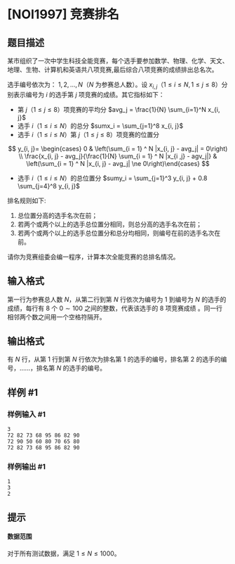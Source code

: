 # [NOI1997] 竞赛排名

## 题目描述

某市组织了一次中学生科技全能竞赛，每个选手要参加数学、物理、化学、天文、地理、生物、计算机和英语共八项竞赛,最后综合八项竞赛的成绩排出总名次。

选手编号依次为： $1,2,\dots,N$（$N$ 为参赛总人数）。设 $x_{i, j}$（$1 \le i \le N, 1 \le j \le 8$）分别表示编号为 $i$ 的选手第 $j$ 项竞赛的成绩。其它指标如下：

- 第 $j$（$1 \le j \le 8$）项竞赛的平均分 $avg_j = \frac{1}{N} \sum_{i=1}^N x_{i, j}$
- 选手 $i$（$1 \le i \le N$）的总分 $sumx_i = \sum_{j=1}^8 x_{i, j}$
- 选手 $i$（$1 \le i \le N$）第 $j$（$1 \le j \le 8$）项竞赛的位置分

$$
y_{i, j}= \begin{cases} 0 & \left(\sum_{i = 1} ^ N |x_{i, j} - avg_j| = 0\right) \\ \frac{x_{i, j} - avg_j}{\frac{1}{N} \sum_{i = 1} ^ N |x_{i ,j} - agv_j|} & \left(\sum_{i = 1} ^ N |x_{i, j} - avg_j| \ne 0\right)\end{cases}
$$

- 选手 $i$（$1 \le i \le N$）的总位置分 $sumy_i = \sum_{j=1}^3 y_{i, j} + 0.8 \sum_{j=4}^8 y_{i, j}$

排名规则如下:
1. 总位置分高的选手名次在前；
2. 若两个或两个以上的选手总位置分相同，则总分高的选手名次在前；
3. 若两个或两个以上的选手总位置分和总分均相同，则编号在前的选手名次在前。

请你为竞赛组委会编一程序，计算本次全能竞赛的总排名情况。

## 输入格式

第一行为参赛总人数 $N$，从第二行到第 $N$ 行依次为编号为 $1$ 到编号为 $N$ 的选手的成绩，每行有 $8$ 个 $0 \sim 100$ 之间的整数，代表该选手的 $8$ 项竞赛成绩 。同一行相邻两个数之间用一个空格符隔开。

## 输出格式

有 $N$ 行，从第 $1$ 行到第 $N$ 行依次为排名第 $1$ 的选手的编号，排名第 $2$ 的选手的编号，……，排名第 $N$ 的选手的编号。

## 样例 #1

### 样例输入 #1
```
3
72 82 73 68 95 86 82 90
72 90 50 60 80 70 65 80
72 82 73 68 95 86 82 90
```

### 样例输出 #1

```
1
3
2
```

## 提示

#### 数据范围

对于所有测试数据，满足 $1 \le N \le 1000$。
